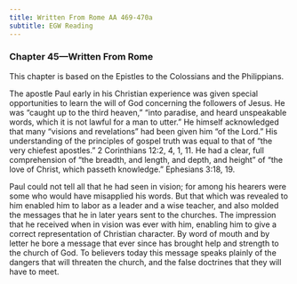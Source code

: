 ```yaml
---
title: Written From Rome AA 469-470a
subtitle: EGW Reading
---
```


### Chapter 45—Written From Rome

This chapter is based on the Epistles to the Colossians and the Philippians.

The apostle Paul early in his Christian experience was given special opportunities to learn the will of God concerning the followers of Jesus. He was “caught up to the third heaven,” “into paradise, and heard unspeakable words, which it is not lawful for a man to utter.” He himself acknowledged that many “visions and revelations” had been given him “of the Lord.” His understanding of the principles of gospel truth was equal to that of “the very chiefest apostles.” 2 Corinthians 12:2, 4, 1, 11. He had a clear, full comprehension of “the breadth, and length, and depth, and height” of “the love of Christ, which passeth knowledge.” Ephesians 3:18, 19.

Paul could not tell all that he had seen in vision; for among his hearers were some who would have misapplied his words. But that which was revealed to him enabled him to labor as a leader and a wise teacher, and also molded the messages that he in later years sent to the churches. The impression that he received when in vision was ever with him, enabling him to give a correct representation of Christian character. By word of mouth and by letter he bore a message that ever since has brought help and strength to the church of God. To believers today this message speaks plainly of the dangers that will threaten the church, and the false doctrines that they will have to meet.